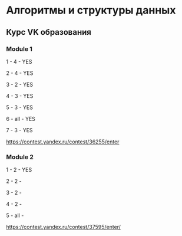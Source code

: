 # Алгоритмы и структуры данных

## Курс VK образования

### Module 1

1 - 4 - YES

2 - 4 - YES

3 - 2 - YES

4 - 3 - YES

5 - 3 - YES

6 - all - YES

7 - 3 - YES

https://contest.yandex.ru/contest/36255/enter 

### Module 2

1 - 2 - YES

2 - 2 - 

3 - 2 - 

4 - 2 - 

5 - all - 


https://contest.yandex.ru/contest/37595/enter/